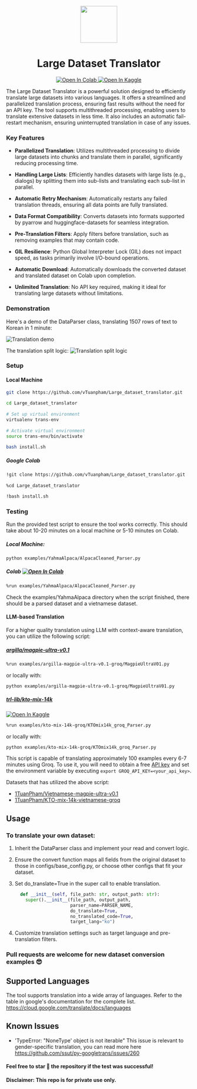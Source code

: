 <p align="center">
  <img src="https://github.com/vTuanpham/Large_dataset_translator/assets/82665400/e424f17d-1c9e-4c72-90d2-9ef77c3b9dd2" width="100" height="100">
</p>

<div align="center">
  <h1>Large Dataset Translator</h1>
</div>

<p align="center">
  <a href="https://colab.research.google.com/drive/1OEni8c9N9C_9Kf3ySt87goN7HDvRN3nw?usp=sharing">
    <img src="https://colab.research.google.com/assets/colab-badge.svg" alt="Open In Colab">
  </a>
  <a href="https://www.kaggle.com/code/tuanphamm/groq-translation-public">
    <img src="https://kaggle.com/static/images/open-in-kaggle.svg" alt="Open In Kaggle"> 
  </a>
</p>


The Large Dataset Translator is a powerful solution designed to efficiently translate large datasets into various languages. It offers a streamlined and parallelized translation process, ensuring fast results without the need for an API key. The tool supports multithreaded processing, enabling users to translate extensive datasets in less time. It also includes an automatic fail-restart mechanism, ensuring uninterrupted translation in case of any issues.

### Key Features

- **Parallelized Translation**: Utilizes multithreaded processing to divide large datasets into chunks and translate them in parallel, significantly reducing processing time.
  
- **Handling Large Lists**: Efficiently handles datasets with large lists (e.g., dialogs) by splitting them into sub-lists and translating each sub-list in parallel.

- **Automatic Retry Mechanism**: Automatically restarts any failed translation threads, ensuring all data points are fully translated.

- **Data Format Compatibility**: Converts datasets into formats supported by pyarrow and huggingface-datasets for seamless integration.

- **Pre-Translation Filters**: Apply filters before translation, such as removing examples that may contain code.

- **GIL Resilience**: Python Global Interpreter Lock (GIL) does not impact speed, as tasks primarily involve I/O-bound operations.

- **Automatic Download**: Automatically downloads the converted dataset and translated dataset on Colab upon completion.

- **Unlimited Translation**: No API key required, making it ideal for translating large datasets without limitations.

### Demonstration

Here's a demo of the DataParser class, translating 1507 rows of text to Korean in 1 minute:

![Translation demo](assets/translation_demo_23_8_2024.gif)

The translation split logic:
![Translation split logic](assets/Translation_pipe.drawio.pdf.png)


### Setup

#### Local Machine
```sh
git clone https://github.com/vTuanpham/Large_dataset_translator.git
     
cd Large_dataset_translator
  
# Set up virtual environment
virtualenv trans-env
  
# Activate virtual environment
source trans-env/bin/activate
  
bash install.sh

```
##### Google Colab
```sh
!git clone https://github.com/vTuanpham/Large_dataset_translator.git
 
%cd Large_dataset_translator

!bash install.sh
```
### Testing
Run the provided test script to ensure the tool works correctly. This should take about 10-20 minutes on a local machine or 5-10 minutes on Colab.
##### Local Machine:
```sh
python examples/YahmaAlpaca/AlpacaCleaned_Parser.py
```
##### Colab [![Open In Colab](https://colab.research.google.com/assets/colab-badge.svg)](https://colab.research.google.com/drive/1OEni8c9N9C_9Kf3ySt87goN7HDvRN3nw?usp=sharing)
```sh
%run examples/YahmaAlpaca/AlpacaCleaned_Parser.py
```
Check the examples/YahmaAlpaca directory when the script finished, there should be a parsed dataset and a vietnamese dataset. 

#### LLM-based Translation
For a higher quality translation using LLM with context-aware translation, you can utilize the following script:

##### [argilla/magpie-ultra-v0.1](https://huggingface.co/datasets/argilla/magpie-ultra-v0.1)
```sh
%run examples/argilla-magpie-ultra-v0.1-groq/MagpieUltraV01.py
```
or locally with:
```sh
python examples/argilla-magpie-ultra-v0.1-groq/MagpieUltraV01.py
```
##### [trl-lib/kto-mix-14k](https://huggingface.co/datasets/trl-lib/kto-mix-14k)
   <a href="https://www.kaggle.com/code/tuanphamm/groq-translation-public">
    <img src="https://kaggle.com/static/images/open-in-kaggle.svg" alt="Open In Kaggle"> 

```sh
%run examples/kto-mix-14k-groq/KTOmix14k_groq_Parser.py
```
or locally with:
```sh
python examples/kto-mix-14k-groq/KTOmix14k_groq_Parser.py
```

This script is capable of translating approximately 100 examples every 6-7 minutes using Groq. To use it, you will need to obtain a free [API key](https://console.groq.com/keys) and set the environment variable by executing `export GROQ_API_KEY=<your_api_key>`.

Datasets that has utilized the above script: 
* [1TuanPham/Vietnamese-magpie-ultra-v0.1](https://huggingface.co/datasets/1TuanPham/Vietnamese-magpie-ultra-v0.1) 
* [1TuanPham/KTO-mix-14k-vietnamese-groq](https://huggingface.co/datasets/1TuanPham/KTO-mix-14k-vietnamese-groq)



## Usage
### To translate your own dataset:
1.  Inherit the DataParser class and implement your read and convert logic.
2.  Ensure the convert function maps all fields from the original dataset to those in configs/base_config.py, or choose other configs that fit your dataset.
3.  Set do_translate=True in the super call to enable translation.
   
    ```python
      def __init__(self, file_path: str, output_path: str):
        super().__init__(file_path, output_path,
                         parser_name=PARSER_NAME,
                         do_translate=True,
                         no_translated_code=True,
                         target_lang="ko")
    ```
5.  Customize translation settings such as target language and pre-translation filters.
### Pull requests are welcome for new dataset conversion examples 😎
## Supported Languages
The tool supports translation into a wide array of languages. Refer to the table in google's documentation for the complete list.
https://cloud.google.com/translate/docs/languages
## Known Issues
  * 'TypeError: "NoneType' object is not iterable"
     This issue is relevant to gender-specific translation, you can read more here https://github.com/ssut/py-googletrans/issues/260
#### Feel free to star 🌟 the repository if the test was successful!
#### Disclaimer: This repo is for private use only.




